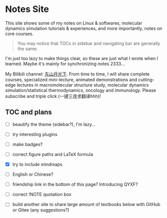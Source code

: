 # Notes Site

This site shows some of my notes on Linux \& softwares, molecular dynamics simulation tutorials \& experiences, and more importantly, notes on core courses.

> You may notice that TOCs in sidebar and navigating bar are generally the same.

I'm just too lazy to make things clear, so these are just what I wrote when I learned. Maybe it's mainly for synchronizing notes 2333...

My Bilibili channel: [东山月光下](https://space.bilibili.com/441196634). From time to time, I will share complete courses, specialized mini-lecture, animated demonstrations and cutting-edge lectures in macromolecular structure study, molecular dynamics simulation/statistical thermodynamics, oncology and immunology. Please subscribe and triple click (一键三连求翻译hhh)!


## TOC and plans

- [ ] beautify the theme (sidebar?), I'm lazy...
- [ ] try interesting plugins
- [ ] make badges?
- [ ] correct figure paths and LaTeX formula


- [x] try to include mindmaps
- [ ] English or Chinese?
- [ ] friendship link in the bottom of this page? Introducing QYXF?
- [ ] correct !NOTE quotation box
- [ ] build another site to share large amount of textbooks below with GitHub or Gitee (any suggestions?)

